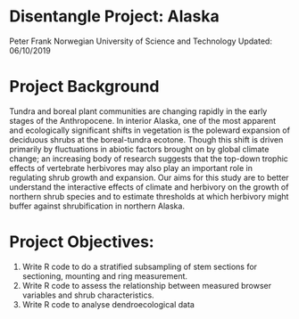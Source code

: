 # Disentangle Project: Alaska
Peter Frank
Norwegian University of Science and Technology
Updated: 06/10/2019

# Project Background
Tundra and boreal plant communities are changing rapidly in the early stages of the Anthropocene. In interior Alaska, one of 
the most apparent and ecologically significant shifts in vegetation is the poleward expansion of deciduous shrubs at the 
boreal-tundra ecotone. Though this shift is driven primarily by fluctuations in abiotic factors brought on by global climate 
change; an increasing body of research suggests that the top-down trophic effects of vertebrate herbivores may also play an 
important role in regulating shrub growth and expansion. Our aims for this study are to better understand the interactive 
effects of climate and herbivory on the growth of northern shrub species and to estimate thresholds at which herbivory might 
buffer against shrubification in northern Alaska.  

# Project Objectives:
1. Write R code to do a stratified subsampling of stem sections for sectioning, mounting and ring measurement. 
2. Write R code to assess the relationship between measured browser variables and shrub characteristics. 
3. Write R code to analyse dendroecological data

